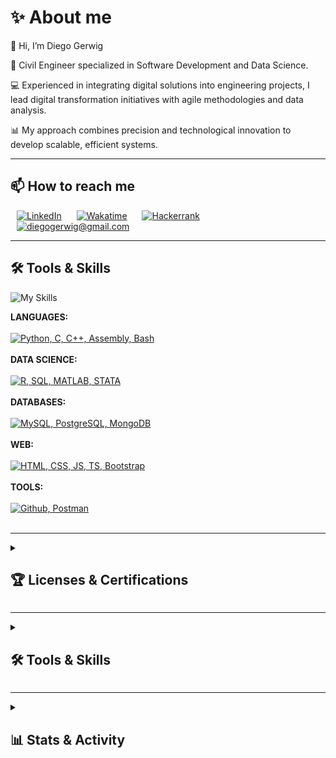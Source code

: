 # **✨ About me**

👋 Hi, I’m Diego Gerwig

🦺 Civil Engineer specialized in Software Development and Data Science. 

💻 Experienced in integrating digital solutions into engineering projects, I lead digital transformation initiatives with agile methodologies and data analysis.

📊 My approach combines precision and technological innovation to develop scalable, efficient systems.


---

## **📫 How to reach me**

<div style='text-align:left'>
	<a href='https://www.linkedin.com/in/diegogerwig' style='padding: 10px;'><img alt='LinkedIn' src='https://img.shields.io/badge/LinkedIn-0077B5.svg?logo=linkedin&logoColor=white' style='height: 25px;'></a>
	<a href='https://wakatime.com/@diegogerwig' style='padding: 10px;'><img alt='Wakatime' src='https://img.shields.io/badge/Wakatime-2496ED.svg?logo=wakatime&logoColor=white&color=green' style='height: 25px;'></a>
	<a href='https://www.hackerrank.com/diegogerwig' style='padding: 10px;'><img alt='Hackerrank' src='https://img.shields.io/badge/Hackerrank-2EC866.svg?logo=hackerrank&logoColor=white' style='height: 25px;'></a>
	<!-- <a href='https://www.kaggle.com/diegogerwig' style='padding: 10px;'><img alt='Kaggle' src='https://img.shields.io/badge/Kaggle-20BEFF.svg?logo=kaggle&logoColor=white' style='height: 25px;'></a> -->
	<a href="mailto:diegogerwig@gmail.com" style="padding: 10px;"><img alt="diegogerwig@gmail.com" src="https://img.shields.io/badge/diegogerwig@gmail.com-EA4335.svg?logo=gmail&logoColor=white" style="height: 25px;"></a>
</div>

---

## **🛠️ Tools & Skills**

![My Skills](https://go-skill-icons.vercel.app/api/icons?i=rust,surrealdb,actix,yew&titles=true)

**LANGUAGES:** <br><br> [![Python, C, C++, Assembly, Bash](https://skillicons.dev/icons?i=python,java,kotlin,c)](https://skillicons.dev) <br><br>
**DATA SCIENCE:** <br><br> [![R, SQL, MATLAB, STATA](https://skillicons.dev/icons?i=r,sql,matlab,stata)](https://skillicons.dev) <br><br>
**DATABASES:** <br><br> [![MySQL, PostgreSQL, MongoDB](https://skillicons.dev/icons?i=mysql,postgresql,mongodb)](https://skillicons.dev) <br><br>
**WEB:** <br><br> [![HTML, CSS, JS, TS, Bootstrap](https://skillicons.dev/icons?i=html,css,js,ts,bootstrap,tailwind)](https://skillicons.dev) <br><br>
**TOOLS:** <br><br> [![Github, Postman](https://skillicons.dev/icons?i=figma,vercel,cloudflare,github)](https://skillicons.dev) <br><br>

---

<details> 
   <summary><h2>🏆 Licenses & Certifications </h2></summary>
   <h3>42 Network</h3>
	   <div style='display: flex; flex-direction: column; align-items: center;'>
		   <a href='https://www.credly.com/org/42/badge/42-cursus-junior-developer-level-12'>
			   <img src='./_badges/42_level_12.png' width='200'>
		   </a>
	   </div>
   <h3>Quantum Computing QClass 2023-2024</h3>
	   <a href='./_badges/QCourse501-1-214_Certificate.jpg'><img src='./_badges/QCourse501-1-214_Badge.jpg' height='150' width='300'></a>
	   <a href='./_badges/QCourse504-1-91_Certificate.jpg'><img src='./_badges/QCourse504-1-91_Badge.jpg' height='150' width='300'></a>
	   <br>
		<!-- <a href='./_badges/QTitanium1-12_Certificate.jpg'><img src='./_badges/QTitanium1-12_Badge.jpg' height='100' width='200'></a>
		<a href='./_badges/QCobalt4-43_Certificate.jpg'><img src='./_badges/QCobalt4-43_Badge.jpg' height='100' width='200'></a> -->
	<h3>IBM Quantum</h3>
		<a href='https://www.credly.com/badges/7fce96fb-09f9-48c6-9f7c-d5118c3b9412'><img src='./_badges/IBM_quantum-challenge-2024.png' width='200'></a>
		<a href='https://www.credly.com/badges/1dfa6b06-c443-4d56-b6e8-3375dd7ad03b'><img src='./_badges/IBM_quantum-explorer-2023-advanced.png' width='200'></a>
		<a href='https://www.credly.com/badges/a27d052e-9609-4c30-aeb7-8b86ab0fd75a'><img src='./_badges/IBM_qiskit-global-summer-school-2023-quantum-excellence.png' width='200'></a>
	<h3>LeetCode</h3>
		<a href="https://leetcode.com/u/jorge-lopz/" target="_blank">
			<img src="https://assets.leetcode.com/static_assets/marketing/2024-50.gif" alt="LeetCode 50 Days Badge" width="100px" style="position:absolute"/>
		</a>
		&nbsp;&nbsp;&nbsp;&nbsp;&nbsp;
		<a href="https://leetcode.com/u/jorge-lopz/" target="_blank">
			<img src="https://assets.leetcode.com/static_assets/public/images/badges/2024/gif/2024-10.gif" alt="LeetCode October 24 Badge" width="100px" style="position:absolute"/>
		</a>
</details>

---

<details> 
  <summary><h2>🛠️ Tools & Skills </h2></summary>

  <h3>👨‍💻 Programming and Markup Languages</h3>

  <p>
	  <a href='https://github.com/search?q=user%3Adiegogerwig+language%3Apython'><img alt='Python' src='https://img.shields.io/badge/Python-14354C.svg?logo=python&logoColor=white' height='25'></a>
	  <a href='#'><img alt='C' src='https://custom-icon-badges.demolab.com/badge/C-03599C.svg?logo=c-in-hexagon&logoColor=white' height='25'></a>
	  <a href='#'><img alt='C++' src='https://custom-icon-badges.demolab.com/badge/C++-9C033A.svg?logo=cpp2&logoColor=white' height='25'></a>
	  <a href='#'><img alt='MIPS Assembly' src='https://custom-icon-badges.demolab.com/badge/Assembly-525252.svg?logo=asm-hex&logoColor=white' height='25'></a>
	  <a href='#'><img alt='Bash' src='https://img.shields.io/badge/Bash-121011.svg?logo=gnu-bash&logoColor=white' height='25'></a>
	  <a href='#'><img alt='Google Apps Script' src='https://custom-icon-badges.demolab.com/badge/Google%20Apps%20Script-02569B.svg?logo=gs&logoColor=white' height='25'></a>
	  <a href='#'><img alt='Markdown' src='https://img.shields.io/badge/Markdown-000000.svg?logo=markdown&logoColor=white' height='25'></a>
	  <a href='#'><img alt='LaTeX' src='https://img.shields.io/badge/LaTeX-008080.svg?logo=LaTeX&logoColor=white' height='25'></a>
	  <a href='#'><img alt='TypeScript' src='https://img.shields.io/badge/TypeScript-007ACC.svg?logo=typescript&logoColor=white' height='25'></a>
	  <a href='#'><img alt='JavaScript' src='https://img.shields.io/badge/JavaScript-F7DF1E.svg?logo=javascript&logoColor=black' height='25'></a>
	  <a href='#'><img alt='HTML' src='https://img.shields.io/badge/HTML-E34F26.svg?logo=html5&logoColor=white' height='25'></a>
	  <a href='#'><img alt='CSS' src='https://img.shields.io/badge/CSS-1572B6.svg?logo=css3&logoColor=white' height='25'></a>
  </p>

  <h3>📖 Frameworks and Libraries</h3>

  <p>
	  <a href='#'><img alt='NumPy' src='https://img.shields.io/badge/Numpy-013243.svg?logo=numpy&logoColor=white' height='25'></a>
	  <a href='#'><img alt='Pandas' src='https://img.shields.io/badge/Pandas-150458.svg?logo=pandas&logoColor=white' height='25'></a>
	  <a href='#'><img alt='Matplotlib' src='https://img.shields.io/badge/Matplotlib-3776AB.svg?logo=python&logoColor=white' height='25'></a>
	  <a href='#'><img alt='Pytest' src='https://img.shields.io/badge/Pytest-0A9EDC.svg?logo=pytest&logoColor=white' height='25'></a>
	  <a href='#'><img alt='TensorFlow' src='https://img.shields.io/badge/TensorFlow-FF6F00.svg?logo=TensorFlow&logoColor=white' height='25'></a>
	  <a href='#'><img alt='Data Science' src='https://img.shields.io/badge/Data%20Science-333333.svg?' height='25'></a>
	  <a href='#'><img alt='Power BI' src='https://img.shields.io/badge/power_bi-F2C811?style=for-the-badge&logo=powerbi&logoColor=black' height='25'></a>
	  <a href='#'><img alt='Tableau' src='https://img.shields.io/badge/Tableau-E97627?style=for-the-badge&logo=Tableau&logoColor=white' height='25'></a>
	  <a href='#'><img alt='Mongo DB' src='https://img.shields.io/badge/MongoDB-4EA94B?style=for-the-badge&logo=mongodb&logoColor=white' height='25'></a>
	  <a href='#'><img alt='SQLite' src='https://img.shields.io/badge/SQLite-07405E?style=for-the-badge&logo=sqlite&logoColor=white' height='25'></a>
	  <a href='#'><img alt='SnowFlake' src='https://a11ybadges.com/badge?logo=snowflake' height='25'></a>
  </p>

  <h3>💻 Software and Tools</h3>

  <p>
	  <a href='#'><img alt='Docker' src='https://img.shields.io/badge/Docker-2496ED.svg?logo=docker&logoColor=white' height='25'></a>
	  <a href='#'><img alt='Jupyter' src='https://img.shields.io/badge/Jupyter-F37626.svg?logo=Jupyter&logoColor=white' height='25'></a>
	  <a href='#'><img alt='Git' src='https://img.shields.io/badge/Git-F05033.svg?logo=git&logoColor=white' height='25'></a>
	  <a href='#'><img alt='Google Sheets' src='https://img.shields.io/badge/Sheets-34A853.svg?logo=google%20sheets&logoColor=white' height='25'></a>
	  <a href='#'><img alt='Postman' src='https://img.shields.io/badge/Postman-FF6C37?logo=postman&logoColor=white' height='25'></a>
	  <a href='#'><img alt='Visual Studio Code' src='https://img.shields.io/badge/Visual%20Studio%20Code-0078d7.svg?logo=visual-studio-code&logoColor=white' height='25'></a>
	  <a href='#'><img alt='Qiskit' src='https://img.shields.io/badge/Qiskit-000000.svg?logo=qiskit&logoColor=white' height='25'></a>
  </p>
</details>

---

<details>
  <summary><h2>📊 Stats & Activity</h2></summary>
	<div align='center' style='text-align:center'>
		<a href=''>
			<img width='50%' 
				src='https://github-readme-streak-stats.herokuapp.com/?user=diegogerwig&theme=vue-dark&hide_border=false'>
		</a>
		<a href=''>
			<img width='50%' 
				src='https://github-readme-stats.vercel.app/api?username=diegogerwig&theme=vue-dark&show_icons=true&hide_border=false&count_private=true'>
		</a>
		<a href=''>
			<img width='50%' 
				src='https://github-readme-stats.vercel.app/api/top-langs/?username=diegogerwig&theme=vue-dark&show_icons=true&hide_border=false&layout=compact'>
		</a>
		<br>
		<br>
		<a href='https://wakatime.com/@diegogerwig'>
			<img width='30%'
				src="https://wakatime.com/badge/user/a124cb58-405f-40c8-a801-6033e54c1f7d.svg">
		</a>
		<br>
		<a href='https://wakatime.com/@diegogerwig'>
			<img width='50%' 
				src='https://github-readme-stats.vercel.app/api/wakatime?username=diegogerwig&hide_progress=false&layout=compact&custom_title=WAKATIME%20last%20year%20📈%Stats&hide_border=false&theme=vue-dark'
				alt='Diego Gerwig's WAKATIME last year 📈 stats'>
		</a>   
		<a href='https://github.com/ashutosh00710/github-readme-activity-graph'><img alt='Diego Gerwig's Activity Graph' src='https://github-readme-activity-graph.vercel.app/graph/?username=diegogerwig&hide_border=false&theme=github-dark-dimmed' />
		</a>
		<!-- <p align='center' >
			<img src='https://user-images.githubusercontent.com/74038190/212284115-f47cd8ff-2ffb-4b04-b5bf-4d1c14c0247f.gif' />
		</p> -->
	</div>
</details>
